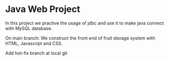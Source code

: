 # Java Web Project
In this project we practive the usage of jdbc and use it to make java connect with MySQL database.

On main branch: We construct the front end of fruit storage system with HTML, Javascript and CSS.

Add hot-fix branch at local git 


